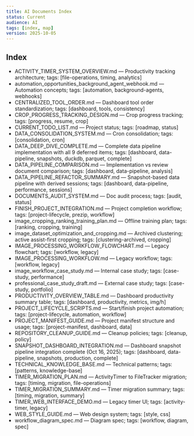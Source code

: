 ```yaml
---
title: AI Documents Index
status: Current
audience: AI
tags: [index, map]
version: 2025-10-05
---
```


## Index

- ACTIVITY_TIMER_SYSTEM_OVERVIEW.md — Productivity tracking architecture; tags: [file-operations, timing, analytics]
- automation_opportunities_background_agent_webhook.md — Automation concepts; tags: [automation, background-agents, webhooks]
- CENTRALIZED_TOOL_ORDER.md — Dashboard tool order standardization; tags: [dashboard, tools, consistency]
- CROP_PROGRESS_TRACKING_DESIGN.md — Crop progress tracking; tags: [progress, resume, crop]
- CURRENT_TODO_LIST.md — Project status; tags: [roadmap, status]
- DATA_CONSOLIDATION_SYSTEM.md — Cron consolidation; tags: [consolidation, cron]
- DATA_DEEP_DIVE_COMPLETE.md — Complete data pipeline implementation with all 9 deferred items; tags: [dashboard, data-pipeline, snapshots, duckdb, parquet, complete]
- DATA_PIPELINE_COMPARISON.md — Implementation vs review document comparison; tags: [dashboard, data-pipeline, analysis]
- DATA_PIPELINE_REFACTOR_SUMMARY.md — Snapshot-based data pipeline with derived sessions; tags: [dashboard, data-pipeline, performance, sessions]
- DOCUMENTS_AUDIT_SYSTEM.md — Doc audit process; tags: [audit, status]
- FINISH_PROJECT_INTEGRATION.md — Project completion workflow; tags: [project-lifecycle, prezip, workflow]
- image_cropping_ranking_training_plan.md — Offline training plan; tags: [ranking, cropping, training]
- image_dataset_optimization_and_cropping.md — Archived clustering; active assist-first cropping; tags: [clustering-archived, cropping]
- IMAGE_PROCESSING_WORKFLOW_FLOWCHART.md — Legacy flowchart; tags: [workflow, legacy]
- IMAGE_PROCESSING_WORKFLOW.md — Legacy workflow; tags: [workflow, legacy]
- image_workflow_case_study.md — Internal case study; tags: [case-study, performance]
- professional_case_study_draft.md — External case study; tags: [case-study, portfolio]
- PRODUCTIVITY_OVERVIEW_TABLE.md — Dashboard productivity summary table; tags: [dashboard, productivity, metrics, img/h]
- PROJECT_LIFECYCLE_SCRIPTS.md — Start/finish project automation; tags: [project-lifecycle, automation, workflow]
- PROJECT_MANIFEST_GUIDE.md — Project manifest structure and usage; tags: [project-manifest, dashboard, data]
- REPOSITORY_CLEANUP_GUIDE.md — Cleanup policies; tags: [cleanup, policy]
- SNAPSHOT_DASHBOARD_INTEGRATION.md — Dashboard snapshot pipeline integration complete (Oct 16, 2025); tags: [dashboard, data-pipeline, snapshots, production, complete]
- TECHNICAL_KNOWLEDGE_BASE.md — Technical patterns; tags: [patterns, knowledge-base]
- TIMER_MIGRATION_PLAN.md — ActivityTimer to FileTracker migration; tags: [timing, migration, file-operations]
- TIMER_MIGRATION_SUMMARY.md — Timer migration summary; tags: [timing, migration, summary]
- TIMER_WEB_INTERFACE_DEMO.md — Legacy timer UI; tags: [activity-timer, legacy]
- WEB_STYLE_GUIDE.md — Web design system; tags: [style, css]
- workflow_diagram_spec.md — Diagram spec; tags: [workflow, diagram, spec]



